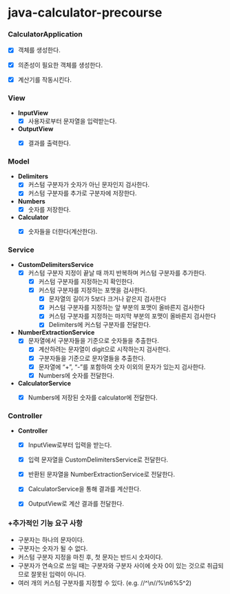 # java-calculator-precourse


### **CalculatorApplication**
  - [x] 객체를 생성한다.
  - [x] 의존성이 필요한 객체를 생성한다.
  - [x] 계산기를 작동시킨다.


### **View**

- **InputView**
    - [x]  사용자로부터 문자열을 입력받는다.
- **OutputView**
    - [x]  결과를 출력한다.


### **Model**

- **Delimiters**
    - [x]  커스텀 구분자가 숫자가 아닌 문자인지 검사한다.
    - [x]  커스텀 구분자를 추가로 구분자에 저장한다.
- **Numbers**
    - [x]  숫자를 저장한다.
- **Calculator**
    - [x]  숫자들을 더한다(계산한다).


### **Service**

 - **CustomDelimitersService**
    - [x]  커스텀 구분자 지정이 끝날 때 까지 반복하며 커스텀 구분자를 추가한다.
        - [x]  커스텀 구분자를 지정하는지 확인한다.
        - [x]  커스텀 구분자를 지정하는 포맷을 검사한다.
            - [x]  문자열의 길이가 5보다 크거나 같은지 검사한다
            - [x]  커스텀 구분자를 지정하는 앞 부분의 포맷이 올바른지 검사한다
            - [x]  커스텀 구분자를 지정하는 마지막 부분의 포맷이 올바른지 검사한다
            - [x]  Delimiters에 커스텀 구분자를 전달한다.
 - **NumberExtractionService**
    - [x]  문자열에서 구분자들을 기준으로 숫자들을 추출한다.
        - [x]  계산하려는 문자열이 digit으로 시작하는지 검사한다.
        - [x]  구분자들을 기준으로 문자열들을 추출한다.
        - [x]  문자열에 “+”, “-”를 포함하여 숫자 이외의 문자가 있는지 검사한다.
        - [x]  Numbers에 숫자를 전달한다.
 - **CalculatorService**
     - [x]  Numbers에 저장된 숫자를 calculator에 전달한다.


### **Controller**

- **Controller**
    - [x]  InputView로부터 입력을 받는다.
    - [x]  입력 문자열을 CustomDelimitersService로 전달한다.
    - [x]  반환된 문자열을 NumberExtractionService로 전달한다.
    - [x]  CalculatorService을 통해 결과를 계산한다.
    - [x]  OutputView로 계산 결과를 전달한다.



### **+추가적인 기능 요구 사항**

- 구분자는 하나의 문자이다.
- 구분자는 숫자가 될 수 없다.
- 커스텀 구분자 지정을 마친 후, 첫 문자는 반드시 숫자이다.
- 구분자가 연속으로 쓰일 때는 구분자와 구분자 사이에 숫자 0이 있는 것으로 취급되므로 잘못된 입력이 아니다.
- 여러 개의 커스텀 구분자를 지정할 수 있다. (e.g. //^\n//%\n6%5^2)